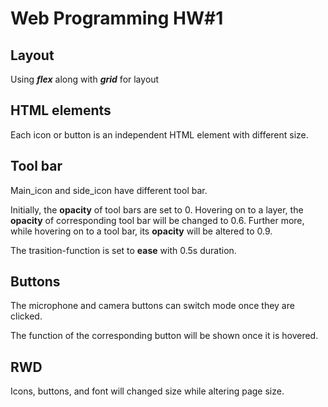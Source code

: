 # Web Programming HW#1
## Layout
Using ***flex*** along with ***grid*** for layout

## HTML elements
Each icon or button is an independent HTML element with different size.

## Tool bar
Main_icon and side_icon have different tool bar.

Initially, the **opacity** of tool bars are set to 0. Hovering on to a layer, the **opacity** of corresponding tool bar will be changed to 0.6. Further more, while hovering on to a tool bar, its **opacity** will be altered to 0.9.

The trasition-function is set to **ease** with 0.5s duration.

## Buttons
The microphone and camera buttons can switch mode once they are clicked.

The function of the corresponding button will be shown once it is hovered.

## RWD
Icons, buttons, and font will changed size while altering page size.